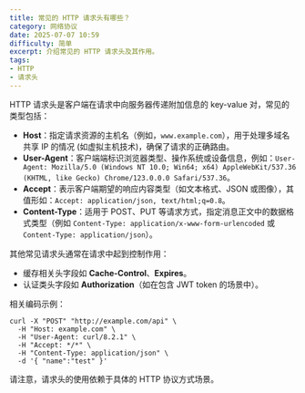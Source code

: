 ```yaml
---
title: 常见的 HTTP 请求头有哪些？
category: 网络协议
date: 2025-07-07 10:59
difficulty: 简单
excerpt: 介绍常见的 HTTP 请求头及其作用。
tags:
- HTTP
- 请求头
---
```

HTTP 请求头是客户端在请求中向服务器传递附加信息的 key-value 对，常见的类型包括：  
- **Host**：指定请求资源的主机名（例如，`www.example.com`），用于处理多域名共享 IP 的情况 (如虚拟主机技术)，确保了请求的正确路由。  
- **User-Agent**：客户端端标识浏览器类型、操作系统或设备信息，例如：`User-Agent: Mozilla/5.0 (Windows NT 10.0; Win64; x64) AppleWebKit/537.36 (KHTML, like Gecko) Chrome/123.0.0.0 Safari/537.36`。  
- **Accept**：表示客户端期望的响应内容类型（如文本格式、JSON 或图像），其值形如：`Accept: application/json, text/html;q=0.8`。  
- **Content-Type**：适用于 POST、PUT 等请求方式，指定消息正文中的数据格式类型（例如 `Content-Type: application/x-www-form-urlencoded` 或 `Content-Type: application/json`）。  

其他常见请求头通常在请求中起到控制作用：
- 缓存相关头字段如 **Cache-Control**、**Expires**。
- 认证类头字段如 **Authorization**（如在包含 JWT token 的场景中）。
  
相关编码示例：  
```
curl -X "POST" "http://example.com/api" \
  -H "Host: example.com" \
  -H "User-Agent: curl/8.2.1" \
  -H "Accept: */*" \
  -H "Content-Type: application/json" \
  -d '{ "name":"test" }'
```  

请注意，请求头的使用依赖于具体的 HTTP 协议方式场景。
